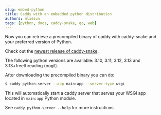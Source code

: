 ```yaml
---
slug: embed-python
title: Caddy with an embedded python distribution
authors: mliezun
tags: [python, docs, caddy-snake, go, web]
---
```



Now you can retrieve a precompiled binary of caddy with caddy-snake and your preferred version of Python.

Check out the [newest release of caddy-snake](https://github.com/mliezun/caddy-snake/releases).

The following python versions are available: 3.10, 3.11, 3.12, 3.13 and 3.13+freethreading (nogil).

After downloading the precompiled binary you can do:

```bash
$ caddy python-server --app main:app --server-type wsgi
```

This will automatically start a caddy server that serves your WSGI app located in `main:app` Python module.

See `caddy python-server --help` for more instructions.

